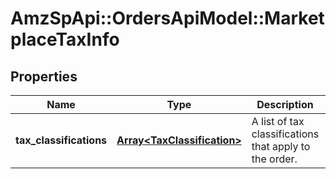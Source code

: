 # AmzSpApi::OrdersApiModel::MarketplaceTaxInfo

## Properties
Name | Type | Description | Notes
------------ | ------------- | ------------- | -------------
**tax_classifications** | [**Array&lt;TaxClassification&gt;**](TaxClassification.md) | A list of tax classifications that apply to the order. | [optional] 

